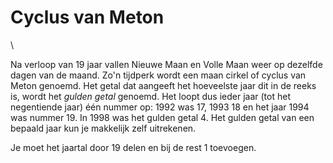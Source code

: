 # Cyclus van Meton

\

Na verloop van 19 jaar vallen Nieuwe Maan en Volle Maan weer op dezelfde
dagen van de maand. Zo\'n tijdperk wordt een maan cirkel of cyclus van
Meton genoemd. Het getal dat aangeeft het hoeveelste jaar dit in de
reeks is, wordt het *gulden getal* genoemd. Het loopt dus ieder jaar
(tot het negentiende jaar) één nummer op: 1992 was 17, 1993 18 en het
jaar 1994 was nummer 19. In 1998 was het gulden getal 4. Het gulden
getal van een bepaald jaar kun je makkelijk zelf uitrekenen.

Je moet het jaartal door 19 delen en bij de rest 1 toevoegen.
